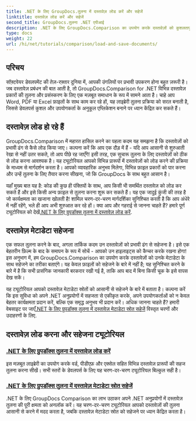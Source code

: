 ```yaml
---
title: .NET के लिए GroupDocs.तुलना में दस्तावेज़ लोड करें और सहेजें
linktitle: दस्तावेज़ लोड करें और सहेजें
second_title: GroupDocs.तुलना .NET एपीआई
description: .NET के लिए GroupDocs.Comparison का उपयोग करके दस्तावेज़ों को कुशलतापूर्वक लोड करने और सहेजने के लिए चरण-दर-चरण ट्यूटोरियल खोजें। दस्तावेज़ तुलना को सरल बनाने के इच्छुक डेवलपर्स के लिए बिल्कुल सही।
type: docs
weight: 22
url: /hi/net/tutorials/comparison/load-and-save-documents/
---
```

## परिचय

सॉफ़्टवेयर डेवलपमेंट की तेज़-रफ़्तार दुनिया में, आपकी उंगलियों पर प्रभावी उपकरण होना बहुत ज़रूरी है। जब दस्तावेज़ प्रबंधन की बात आती है, तो GroupDocs.Comparison for .NET विभिन्न दस्तावेज़ प्रकारों की तुलना और प्रसंस्करण के लिए एक मज़बूत समाधान के रूप में सामने आता है। चाहे आप Word, PDF या Excel फ़ाइलों के साथ काम कर रहे हों, यह लाइब्रेरी तुलना प्रक्रिया को सरल बनाती है, जिससे डेवलपर्स कुशल और उपयोगकर्ता के अनुकूल एप्लिकेशन बनाने पर ध्यान केंद्रित कर सकते हैं।

## दस्तावेज़ लोड हो रहे हैं

GroupDocs.Comparison में महारत हासिल करने का पहला कदम यह समझना है कि दस्तावेज़ों को प्रभावी ढंग से कैसे लोड किया जाए। कल्पना करें कि आप एक दौड़ में हैं - यदि आप आसानी से शुरुआती रेखा से नहीं उतर सकते, तो आप पीछे रह जाएँगे! इसी तरह, एक सुचारू तुलना के लिए दस्तावेज़ों को ठीक से लोड करना आवश्यक है। यह ट्यूटोरियल आपको विभिन्न प्रारूपों में दस्तावेज़ों को लोड करने की प्रक्रिया के माध्यम से मार्गदर्शन करता है। आपको व्यावहारिक अनुभव मिलेगा, विभिन्न फ़ाइल प्रकारों को पार करना और उन्हें तुलना के लिए तैयार करना सीखना, जो कि GroupDocs के साथ बहुत आसान है।

 यहाँ मुख्य बात यह है: कोड की कुछ ही पंक्तियों के साथ, आप किसी भी समर्थित दस्तावेज़ को लोड कर सकते हैं और इसे किसी अन्य फ़ाइल से तुलना करना शुरू कर सकते हैं। यह एक जादुई कुंजी की तरह है जो कार्यक्षमता का खजाना खोलती है! शामिल चरण-दर-चरण मार्गदर्शिका सुनिश्चित करती है कि आप अंधेरे में नहीं रहेंगे, भले ही आप अभी शुरुआत कर रहे हों। क्या आप और गहराई से जानना चाहते हैं? हमारे पूर्ण ट्यूटोरियल को देखें[.NET के लिए ग्रुपडॉक्स तुलना में दस्तावेज़ लोड करें](./load-documents/).

## दस्तावेज़ मेटाडेटा सहेजना

एक सफल तुलना करने के बाद, अगला तार्किक कदम उन दस्तावेज़ों को प्रभावी ढंग से सहेजना है। इसे एक बेहतरीन फ़िल्म के बाद के समापन के रूप में सोचें - आपको उन हाइलाइट्स को कैप्चर करके रखना होगा! इस अनुभाग में, हम GroupDocs.Comparison का उपयोग करके दस्तावेज़ों को उनके मेटाडेटा के साथ सहेजने का तरीका बताएंगे। यह केवल फ़ाइलों को सहेजने के बारे में नहीं है; यह सुनिश्चित करने के बारे में है कि सभी प्रासंगिक जानकारी बरकरार रखी गई है, ताकि आप बाद में बिना किसी चूक के इसे वापस देख सकें।

 यह ट्यूटोरियल आपको दस्तावेज़ मेटाडेटा स्रोतों को आसानी से सहेजने के बारे में बताता है। कल्पना करें कि इस सुविधा को अपने .NET अनुप्रयोगों में सहजता से एकीकृत करके, अपने उपयोगकर्ताओं को न केवल बेहतर कार्यक्षमता प्रदान करें, बल्कि एक समृद्ध अनुभव भी प्रदान करें। अधिक जानना चाहते हैं? हमारी वेबसाइट पर जाएँ[.NET के लिए ग्रुपडॉक्स तुलना में दस्तावेज़ मेटाडेटा स्रोत सहेजें](./save-documents-metadata-source/) विस्तृत चरणों और उदाहरणों के लिए.

## दस्तावेज़ लोड करना और सहेजना ट्यूटोरियल
### [.NET के लिए ग्रुपडॉक्स तुलना में दस्तावेज़ लोड करें](./load-documents/)
इस मज़बूत लाइब्रेरी का उपयोग करके वर्ड, पीडीएफ़ और एक्सेल सहित विभिन्न दस्तावेज़ प्रारूपों की सहज तुलना करना सीखें। सभी स्तरों के डेवलपर्स के लिए यह चरण-दर-चरण ट्यूटोरियल बिल्कुल सही है।
### [.NET के लिए ग्रुपडॉक्स तुलना में दस्तावेज़ मेटाडेटा स्रोत सहेजें](./save-documents-metadata-source/)
.NET के लिए GroupDocs Comparison का लाभ उठाकर अपने .NET अनुप्रयोगों में दस्तावेज़ तुलना की पूरी क्षमता को अनलॉक करें। यह चरण-दर-चरण ट्यूटोरियल आपको दस्तावेज़ों की तुलना आसानी से करने में मदद करता है, जबकि दस्तावेज़ मेटाडेटा स्रोत को सहेजने पर ध्यान केंद्रित करता है।